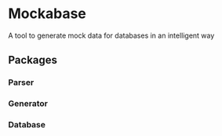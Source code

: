 # Mockabase

A tool to generate mock data for databases in an intelligent way

## Packages

### Parser

### Generator

### Database

